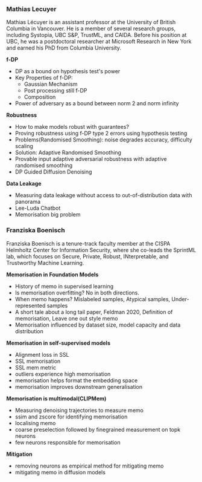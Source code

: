 ### Mathias Lecuyer

Mathias Lécuyer is an assistant professor at the University of British Columbia in Vancouver. He is a member of several research groups, including Systopia, UBC S&P, TrustML, and CAIDA. Before his position at UBC, he was a postdoctoral researcher at Microsoft Research in New York and earned his PhD from Columbia University.

**f-DP**
- DP as a bound on hypothesis test's power
- Key Properties of f-DP:
    - Gaussian Mechanism
    - Post processing still f-DP
    - Composition
- Power of adversary as a bound between norm 2 and norm infinity

**Robustness**
- How to make models robust with guarantees?
- Proving robustness using f-DP type 2 errors using hypothesis testing
- Problems(Randomised Smoothing): noise degrades accuracy, difficulty scaling
- Solution: Adaptive Randomised Smoothing
- Provable input adaptive adversarial robustness with adaptive randomised smoothing
- DP Guided Diffusion Denoising

**Data Leakage**
- Measuring data leakage without access to out-of-distribution data with panorama
- Lee-Luda Chatbot
- Memorisation big problem

### Franziska Boenisch

Franziska Boenisch is a tenure-track faculty member at the CISPA Helmholtz Center for Information Security, where she co-leads the SprintML lab, which focuses on Secure, Private, Robust, INterpretable, and Trustworthy Machine Learning.

**Memorisation in Foundation Models**

- History of memo in supervised learning
- Is memorisation overfitting? No in both directions.
- When memo happens? Mislabeled samples, Atypical samples, Under-represented samples
- A short tale about a long tail paper, Feldman 2020, Definition of memorisation, Leave one out style memo
- Memorisation influenced by dataset size, model capacity and data distribution

**Memorisation in self-supervised models**
- Alignment loss in SSL
- SSL memorisation
- SSL mem metric
- outliers experience high memorisation
- memorisation helps format the embedding space
- memorisation improves downstream generalisation

**Memorisation is multimodal(CLIPMem)**
- Measuring denoising trajectories to measure memo
- ssim and zscore for identifying memorisation
- localising memo
- coarse preselection followed by finegrained measurement on topk neurons
- few neurons responsible for memorisation

**Mitigation**
- removing neurons as empirical method for mitigating memo
- mitigating memo in diffusion models
